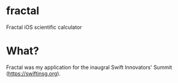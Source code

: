 # fractal
Fractal iOS scientific calculator

# What?
Fractal was my application for the inaugral Swift Innovators' Summit (https://swiftinsg.org).
